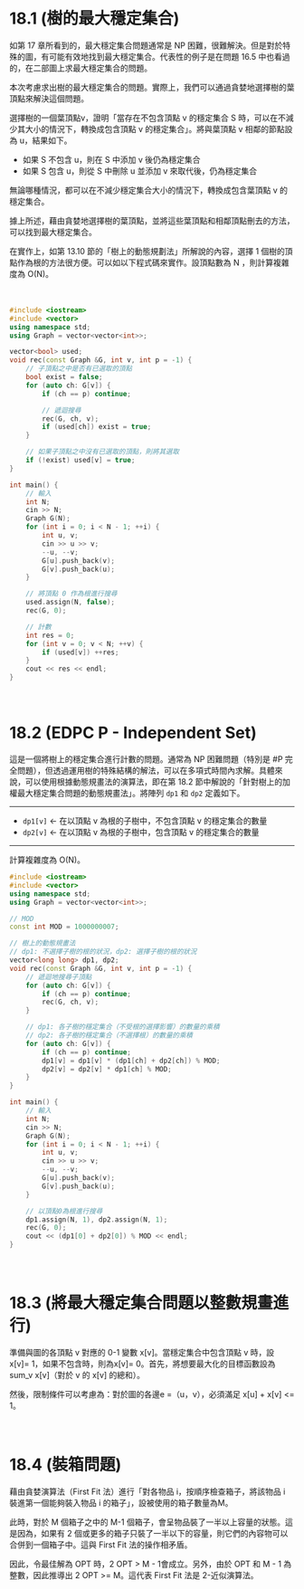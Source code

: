 # 18.1 (樹的最大穩定集合)

如第 17 章所看到的，最大穩定集合問題通常是 NP 困難，很難解決。但是對於特殊的圖，有可能有效地找到最大穩定集合。代表性的例子是在問題 16.5 中也看過的，在二部圖上求最大穩定集合的問題。

本次考慮求出樹的最大穩定集合的問題。實際上，我們可以通過貪婪地選擇樹的葉頂點來解決這個問題。

選擇樹的一個葉頂點v，證明「當存在不包含頂點 v 的穩定集合  S 時，可以在不減少其大小的情況下，轉換成包含頂點 v 的穩定集合」。將與葉頂點 v 相鄰的節點設為 u，結果如下。

- 如果 S 不包含 u，則在 S 中添加 v 後仍為穩定集合
- 如果 S 包含 u，則從 S 中刪除 u 並添加 v 來取代後，仍為穩定集合

無論哪種情況，都可以在不減少穩定集合大小的情況下，轉換成包含葉頂點 v 的穩定集合。

據上所述，藉由貪婪地選擇樹的葉頂點，並將這些葉頂點和相鄰頂點刪去的方法，可以找到最大穩定集合。

在實作上，如第 13.10 節的「樹上的動態規劃法」所解說的內容，選擇 1 個樹的頂點作為根的方法很方便。可以如以下程式碼來實作。設頂點數為 N ，則計算複雜度為 O(N)。

　

```cpp
#include <iostream>
#include <vector>
using namespace std;
using Graph = vector<vector<int>>;

vector<bool> used;
void rec(const Graph &G, int v, int p = -1) {
    // 子頂點之中是否有已選取的頂點
    bool exist = false;
    for (auto ch: G[v]) {
        if (ch == p) continue;

        // 遞迴搜尋
        rec(G, ch, v);
        if (used[ch]) exist = true;
    }

    // 如果子頂點之中沒有已選取的頂點，則將其選取
    if (!exist) used[v] = true;
}

int main() {
    // 輸入
    int N;
    cin >> N;
    Graph G(N);
    for (int i = 0; i < N - 1; ++i) {
        int u, v;
        cin >> u >> v;
        --u, --v;
        G[u].push_back(v);
        G[v].push_back(u);
    }

    // 將頂點 0 作為根進行搜尋
    used.assign(N, false);
    rec(G, 0);

    // 計數
    int res = 0;
    for (int v = 0; v < N; ++v) {
        if (used[v]) ++res;
    }
    cout << res << endl;
}
```

　

# 18.2 (EDPC P - Independent Set)

這是一個將樹上的穩定集合進行計數的問題。通常為 NP 困難問題（特別是 #P 完全問題），但透過運用樹的特殊結構的解法，可以在多項式時間內求解。具體來說，可以使用根據動態規畫法的演算法，即在第 18.2 節中解說的「針對樹上的加權最大穩定集合問題的動態規畫法」。將陣列 `dp1` 和 `dp2` 定義如下。

-----

- `dp1[v]` ← 在以頂點 v 為根的子樹中，不包含頂點 v 的穩定集合的數量
- `dp2[v]` ← 在以頂點 v 為根的子樹中，包含頂點 v 的穩定集合的數量

-----

計算複雜度為 O(N)。



```cpp
#include <iostream>
#include <vector>
using namespace std;
using Graph = vector<vector<int>>;

// MOD
const int MOD = 1000000007;

// 樹上的動態規畫法
// dp1: 不選擇子樹的根的狀況，dp2: 選擇子樹的根的狀況
vector<long long> dp1, dp2;
void rec(const Graph &G, int v, int p = -1) {
    // 遞迴地搜尋子頂點
    for (auto ch: G[v]) {
        if (ch == p) continue;
        rec(G, ch, v);
    }

    // dp1: 各子樹的穩定集合（不受根的選擇影響）的數量的乘積
    // dp2: 各子樹的穩定集合（不選擇根）的數量的乘積
    for (auto ch: G[v]) {
        if (ch == p) continue;
        dp1[v] = dp1[v] * (dp1[ch] + dp2[ch]) % MOD;
        dp2[v] = dp2[v] * dp1[ch] % MOD;
    }
}

int main() {
    // 輸入
    int N;
    cin >> N;
    Graph G(N);
    for (int i = 0; i < N - 1; ++i) {
        int u, v;
        cin >> u >> v;
        --u, --v;
        G[u].push_back(v);
        G[v].push_back(u);
    }

    // 以頂點0為根進行搜尋
    dp1.assign(N, 1), dp2.assign(N, 1);
    rec(G, 0);
    cout << (dp1[0] + dp2[0]) % MOD << endl;
}
```

　

# 18.3 (將最大穩定集合問題以整數規畫進行)

準備與圖的各頂點 v 對應的 0-1 變數 x[v]。當穩定集合中包含頂點 v 時，設 x[v]= 1，如果不包含時，則為x[v]= 0。首先，將想要最大化的目標函數設為 sum_v x[v]（對於 v 的 x[v] 的總和）。

然後，限制條件可以考慮為：對於圖的各邊e =（u，v），必須滿足 x[u] + x[v] <= 1。

　

# 18.4 (裝箱問題)

藉由貪婪演算法（First Fit 法）進行「對各物品 i，按順序檢查箱子，將該物品 i 裝進第一個能夠裝入物品 i 的箱子」，設被使用的箱子數量為M。

此時，對於 M 個箱子之中的 M-1 個箱子，會呈物品裝了一半以上容量的狀態。這是因為，如果有 2 個或更多的箱子只裝了一半以下的容量，則它們的內容物可以合併到一個箱子中。這與 First Fit 法的操作相矛盾。

因此，令最佳解為 OPT 時，2 OPT > M - 1會成立。另外，由於 OPT 和 M - 1 為整數，因此推導出 2 OPT >= M。這代表 First Fit 法是 2-近似演算法。

